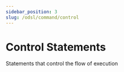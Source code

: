 ```yaml
---
sidebar_position: 3
slug: /odsl/command/control
---
```


Control Statements
==================

Statements that control the flow of execution
